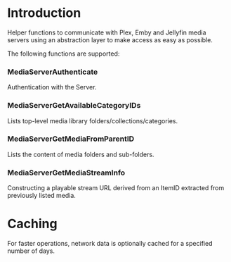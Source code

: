 # Introduction
Helper functions to communicate with Plex, Emby and Jellyfin media servers using an abstraction layer to make access as easy as possible.

The following functions are supported:

### MediaServerAuthenticate
Authentication with the Server.

### MediaServerGetAvailableCategoryIDs
Lists top-level media library folders/collections/categories.

### MediaServerGetMediaFromParentID
Lists the content of media folders and sub-folders.

### MediaServerGetMediaStreamInfo
Constructing a playable stream URL derived from an ItemID extracted from previously listed media.

# Caching
For faster operations, network data is optionally cached for a specified number of days.
